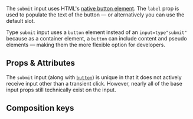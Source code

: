 <InputPageHero
title="Submit input"
icon="IconInputSubmit"
:pro="false"
project-price=""
data-price=""></InputPageHero>

The `submit` input uses HTML's [native button element](https://developer.mozilla.org/en-US/docs/Web/HTML/Element/button). The `label` prop is used to populate the text of the button — or alternatively you can use the default slot.

<callout type="info" label="Button Element">
Type <code>submit</code> input uses a <code>button</code> element instead of an <code>input=type"submit"</code> because as a container element, a <code>button</code> can include content and pseudo elements — making them the more flexible option for developers.
</callout>

<example
name="Submit input"
file="/_content/examples/submit/submit.vue"
langs="vue"></example>

## Props & Attributes

The `submit` input (along with [`button`](/inputs/button)) is unique in that it does not actively receive input other than a transient click. However, nearly all of the base input props still technically exist on the input.

<reference-table input="button">
</reference-table>

## Composition keys

<reference-table type="compositionKeys" primary="composition-key" :without="['inner']">
</reference-table>
